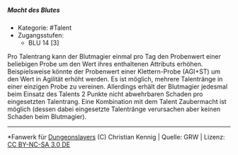 <!---
Dies ist ein Fanwerk für DUNGEONSLAYERS (C) von Christian Kennig

Quellen:      [Dungeonslayers Grundregelwerk](https://dungeonslayers.net/download/Dungeonslayers4.pdf)
              [Talentbeschreibungen](https://www.f-space.de/ds4/tools-talentcards.html)
License:      [CC-BY-NC-SA 4.0](https://creativecommons.org/licenses/by-nc-sa/4.0/deed.de)
Richtlinien:  [Fanwerkrichtlinien](https://www.dungeonslayers.net/fanwerk-richtlinien/)
Autor:        Zauberlehrling
-->

  
##### Macht des Blutes  
- Kategorie: #Talent  
- Zugangsstufen:  
  - BLU 14 [3]  

Pro Talentrang kann der Blutmagier einmal pro Tag den Probenwert einer beliebigen Probe um den Wert ihres enthaltenen Attributs erhöhen. Beispielsweise könnte der Probenwert einer Klettern-Probe (AGI+ST) um den Wert in Agilität erhöht werden. Es ist möglich, mehrere Talentränge in einer einzigen Probe zu vereinen. Allerdings erhält der Blutmagier jedesmal beim Einsatz des Talents 2 Punkte nicht abwehrbaren Schaden pro eingesetzten Talentrang. Eine Kombination mit dem Talent Zaubermacht ist möglich (dessen dabei eingesetzte Talentränge verursachen aber keinen Schaden beim Blutmagier).


___  
*Fanwerk für [Dungeonslayers](https://www.dungeonslayers.net/) (C) Christian Kennig | Quelle: GRW | Lizenz: [CC BY-NC-SA 3.0 DE](https://creativecommons.org/licenses/by-nc-sa/3.0/de/)  